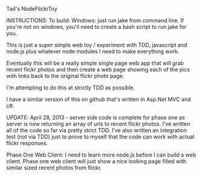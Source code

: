 Tad's NodeFlickrToy

INSTRUCTIONS: To build: Windows: just run jake from command line.  If you're not on windows, you'll need to create a
bash script to run jake for you.

This is just a super simple web toy / experiment with TDD, javascript and node.js plus whatever node modules I need to
make everything work.

Eventually this will be a really simple single page web app that will grab recent flickr photos and then create a
web page showing each of the pics with links back to the original flickr photo page.

I'm attempting to do this at strictly TDD as possible.

I have a similar version of this on github that's written in Asp.Net MVC and c#.

UPDATE: April 28, 2013 - server side code is complete for phase one as server is now returning an array of urls
to recent flickr photos.  I've written all of the code so far via pretty strict TDD.  I've also written an integration
test (not via TDD) just to prove to myself that the code can work with actual flickr responses.

Phase One Web Client:
I need to learn more node.js before I can build a web client.  Phase one web client will just show a nice looking page
filled with similar sized recent photos from flickr.
